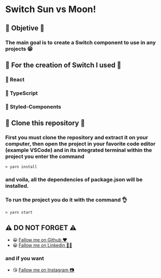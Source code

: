 # Switch Sun vs Moon! 

## 🏁 Objetive 🏁

### The main goal is to create a Switch component to use in any projects 😁


## 👷 For the creation of Switch I used 👷

### 🔧 React
### 🔧 TypeScript
### 🔧 Styled-Components

## 🕺 Clone this repository 🕺
### First you must clone the repository and extract it on your computer, then open the project in your favorite code editor (example VSCode) and in its integrated terminal within the project you enter the command
	> yarn install
### and voila, all the dependencies of package.json will be installed.
### To run the project you do it with the command 👌
	> yarn start

## ⚠️ DO NOT FORGET ⚠️

- 😀 [Fallow me on Github ❤️](https://github.com/LeandroGCruzP)
- 😀 [Fallow me on Linkedin 🙋‍♂️](https://www.linkedin.com/in/leandrogcruzp/)

### and if you want

- 😘 [Fallow me on Instagram 📷](https://www.instagram.com/lea_gcruz/)
